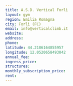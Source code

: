 ```yaml
---
title: A.S.D. Vertical Forlì
layout: gym
region: Emilia Romagna
city: Forlì (FC)
email: info@verticalclimb.it
website: 
address: 
phone: 
latitude: 44.2186164855957
longitude: 12.0520658493042
annual_fee: 
ingress_price: 
structures: 
monthly_subscription_price: 
rent: 
---
```


